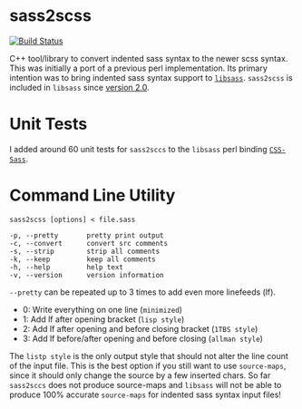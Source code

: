 sass2scss
=========

[![Build Status](https://travis-ci.org/mgreter/sass2scss.svg?branch=master)](https://travis-ci.org/mgreter/sass2scss)

C++ tool/library to convert indented sass syntax to the newer scss syntax. This
was initially a port of a previous perl implementation. Its primary intention
was to bring indented sass syntax support to [`libsass`](https://github.com/hcatlin/libsass).
`sass2scss` is included in `libsass` since [version 2.0](https://github.com/sass/libsass/releases/tag/v2.0).

Unit Tests
==========

I added around 60 unit tests for `sass2sccs` to the `libsass` perl binding
[`CSS-Sass`](https://github.com/mgreter/CSS-Sass/blob/master/t/05_sass2scss.t).

Command Line Utility
====================

```
sass2scss [options] < file.sass
```

```
-p, --pretty       pretty print output
-c, --convert      convert src comments
-s, --strip        strip all comments
-k, --keep         keep all comments
-h, --help         help text
-v, --version      version information
```

`--pretty` can be repeated up to 3 times to add even more linefeeds (lf).

- 0: Write everything on one line (`minimized`)
- 1: Add lf after opening bracket (`lisp style`)
- 2: Add lf after opening and before closing bracket (`1TBS style`)
- 3: Add lf before/after opening and before closing (`allman style`)

The `listp style` is the only output style that should not alter the line count
of the input file. This is the best option if you still want to use `source-maps`,
since it should only change the source by a few inserted chars. So far
`sass2sccs` does not produce source-maps and `libsass` will not be able to
produce 100% accurate `source-maps` for indented sass syntax input files!